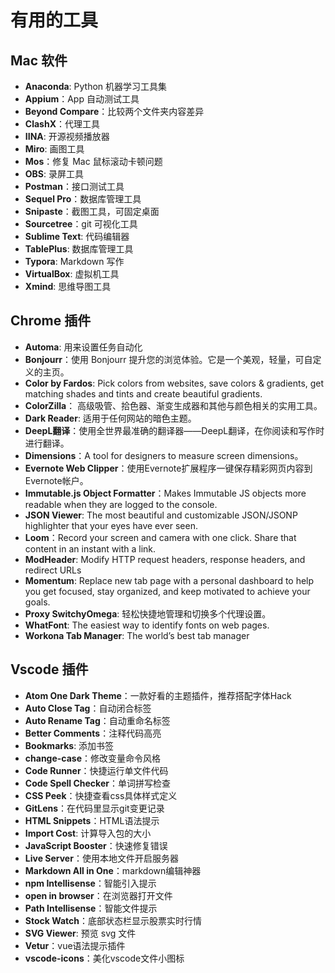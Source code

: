 # 有用的工具

## Mac 软件

- **Anaconda**: Python 机器学习工具集
- **Appium**：App 自动测试工具
- **Beyond Compare**：比较两个文件夹内容差异
- **ClashX**：代理工具
- **IINA**: 开源视频播放器
- **Miro**: 画图工具
- **Mos**：修复 Mac 鼠标滚动卡顿问题
- **OBS**: 录屏工具
- **Postman**：接口测试工具
- **Sequel Pro**：数据库管理工具
- **Snipaste**：截图工具，可固定桌面
- **Sourcetree**：git 可视化工具
- **Sublime Text**: 代码编辑器
- **TablePlus**:  数据库管理工具
- **Typora**: Markdown 写作
- **VirtualBox**: 虚拟机工具
- **Xmind**: 思维导图工具

## Chrome 插件

- **Automa**: 用来设置任务自动化
- **Bonjourr**：使用 Bonjourr 提升您的浏览体验。它是一个美观，轻量，可自定义的主页。
- **Color by Fardos**: Pick colors from websites, save colors & gradients, get matching shades and tints and create beautiful gradients.
- **ColorZilla**： 高级吸管、拾色器、渐变生成器和其他与颜色相关的实用工具。
- **Dark Reader**: 适用于任何网站的暗色主题。
- **DeepL翻译**：使用全世界最准确的翻译器——DeepL翻译，在你阅读和写作时进行翻译。
- **Dimensions**：A tool for designers to measure screen dimensions。
- **Evernote Web Clipper**：使用Evernote扩展程序一键保存精彩网页内容到Evernote帐户。
- **Immutable.js Object Formatter**：Makes Immutable JS objects more readable when they are logged to the console.
- **JSON Viewer**: The most beautiful and customizable JSON/JSONP highlighter that your eyes have ever seen. 
- **Loom**：Record your screen and camera with one click. Share that content in an instant with a link.
- **ModHeader**: Modify HTTP request headers, response headers, and redirect URLs
- **Momentum**: Replace new tab page with a personal dashboard to help you get focused, stay organized, and keep motivated to achieve your goals.
- **Proxy SwitchyOmega**: 轻松快捷地管理和切换多个代理设置。
- **WhatFont**: The easiest way to identify fonts on web pages.
- **Workona Tab Manager**: The world’s best tab manager


## Vscode 插件

- **Atom One Dark Theme**：一款好看的主题插件，推荐搭配字体Hack
- **Auto Close Tag**：自动闭合标签
- **Auto Rename Tag**：自动重命名标签
- **Better Comments**：注释代码高亮
- **Bookmarks**: 添加书签
- **change-case**：修改变量命令风格
- **Code Runner**：快捷运行单文件代码
- **Code Spell Checker**：单词拼写检查
- **CSS Peek**：快捷查看css具体样式定义
- **GitLens**：在代码里显示git变更记录
- **HTML Snippets**：HTML语法提示
- **Import Cost**: 计算导入包的大小
- **JavaScript Booster**：快速修复错误
- **Live Server**：使用本地文件开启服务器
- **Markdown All in One**：markdown编辑神器
- **npm Intellisense**：智能引入提示
- **open in browser**：在浏览器打开文件
- **Path Intellisense**：智能文件提示
- **Stock Watch**：底部状态栏显示股票实时行情
- **SVG Viewer**: 预览 svg 文件
- **Vetur**：vue语法提示插件
- **vscode-icons**：美化vscode文件小图标
